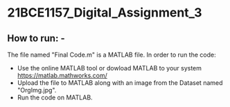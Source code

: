 # 21BCE1157_Digital_Assignment_3

 ## How to run: -

The file named "Final Code.m" is a MATLAB file. 
In order to run the code:
- Use the online MATLAB tool or dowload MATLAB to your system https://matlab.mathworks.com/
- Upload the file to MATLAB along with an image from the Dataset named "OrgImg.jpg".
- Run the code on MATLAB.
